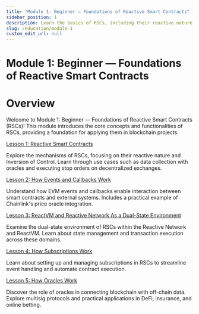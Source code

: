 ```yaml
---
title: "Module 1: Beginner — Foundations of Reactive Smart Contracts"
sidebar_position: 1
description: Learn the basics of RSCs, including their reactive nature, state management, EVM events, and oracles. Ideal for beginners looking to understand and apply RSCs in blockchain projects.
slug: /education/module-1
custom_edit_url: null
---
```


# Module 1: Beginner — Foundations of Reactive Smart Contracts

# Overview

Welcome to Module 1: Beginner — Foundations of Reactive Smart Contracts (RSCs)! This module introduces the core concepts and functionalities of RSCs, providing a foundation for applying them in blockchain projects.

[Lesson 1: Reactive Smart Contracts](reactive-smart-contracts.md)

Explore the mechanisms of RSCs, focusing on their reactive nature and Inversion of Control. Learn through use cases such as data collection with oracles and executing stop orders on decentralized exchanges.

[Lesson 2: How Events and Callbacks Work](how-events-work.md)

Understand how EVM events and callbacks enable interaction between smart contracts and external systems. Includes a practical example of Chainlink's price oracle integration.

[Lesson 3: ReactVM and Reactive Network As a Dual-State Environment](react-vm.md)

Examine the dual-state environment of RSCs within the Reactive Network and ReactVM. Learn about state management and transaction execution across these domains.

[Lesson 4: How Subscriptions Work](subscriptions.md)

Learn about setting up and managing subscriptions in RSCs to streamline event handling and automate contract execution.

[Lesson 5: How Oracles Work](how-oracles-work.md)

Discover the role of oracles in connecting blockchain with off-chain data. Explore multisig protocols and practical applications in DeFi, insurance, and online betting.
